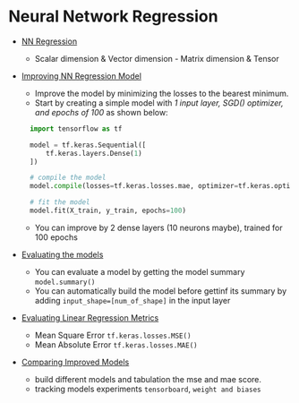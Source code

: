# Neural Network Regression

- <a href='./01 - NN Regression.ipynb'>NN Regression</a> 
    - Scalar dimension & Vector dimension - Matrix dimension & Tensor

- <a href='./02 - Improving NN Regression.ipynb'>Improving NN Regression Model</a>
  - Improve the model by minimizing the losses to the bearest minimum.
  - Start by creating a simple model with *1 input layer, SGD() optimizer, and epochs of 100* as shown below:
  ```py
    import tensorflow as tf

    model = tf.keras.Sequential([
        tf.keras.layers.Dense(1)
    ])

    # compile the model
    model.compile(losses=tf.keras.losses.mae, optimizer=tf.keras.optimizers.SGD(), metrics=['mae'])

    # fit the model
    model.fit(X_train, y_train, epochs=100)
  ```
  - You can improve by 2 dense layers (10 neurons maybe), trained for 100 epochs

- <a href='./03 - Evaluating a model.ipynb'>Evaluating the models</a>
    - You can evaluate a model by getting the model summary `model.summary()`
    - You can automatically build the model before gettinf its summary by adding `input_shape=[num_of_shape]` in the input layer 

- <a href='./04 - Evaluation Metrics.ipynb'>Evaluating Linear Regression Metrics</a>
  - Mean Square Error `tf.keras.losses.MSE()`
  - Mean Absolute Error `tf.keras.losses.MAE()`

- <a href='./05 - Comparing models.ipynb'>Comparing Improved Models</a>
  - build different models and tabulation the mse and mae score.
  - tracking models experiments `tensorboard`, `weight and biases`
